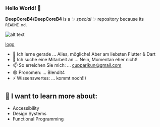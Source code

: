 ### Hello World! 👋
**DeepCoreB4/DeepCoreB4** is a ✨ _special_ ✨ repository because its `README.md`.

 
![alt text][logo] 

[logo]:https://github.com/DeepCoreB4/og-image/blob/main/public/blendit4.gif?raw=true

[logo]


- 🌱 Ich lerne gerade ... Alles, mögliche! Aber am liebsten Flutter & Dart
- 👯 Ich suche eine Mitarbeit an ... Nein, Momentan eher nicht!
- 📫 So erreichen Sie mich: ... cupparikun@gmail.com
- 😄 Pronomen: ... Blendit4
- ⚡ Wissenswertes: ... kommt noch!!)
 ## 💭 I want to learn more about:
* Accessibility
* Design Systems
* Functional Programming
